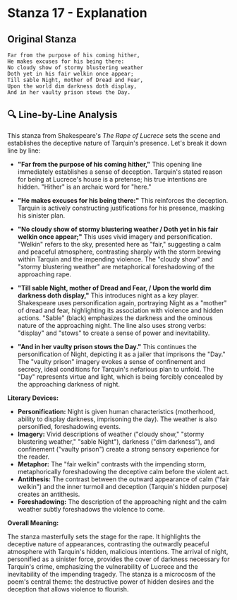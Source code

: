 # Stanza 17 - Explanation

## Original Stanza
```
Far from the purpose of his coming hither,
He makes excuses for his being there:
No cloudy show of stormy blustering weather
Doth yet in his fair welkin once appear;
Till sable Night, mother of Dread and Fear,
Upon the world dim darkness doth display,
And in her vaulty prison stows the Day.
```

## 🔍 Line-by-Line Analysis
This stanza from Shakespeare's *The Rape of Lucrece* sets the scene and establishes the deceptive nature of Tarquin's presence. Let's break it down line by line:

* **"Far from the purpose of his coming hither,"**  This opening line immediately establishes a sense of deception.  Tarquin's stated reason for being at Lucrece's house is a pretense; his true intentions are hidden. "Hither" is an archaic word for "here."

* **"He makes excuses for his being there:"** This reinforces the deception.  Tarquin is actively constructing justifications for his presence, masking his sinister plan.

* **"No cloudy show of stormy blustering weather / Doth yet in his fair welkin once appear;"** This uses vivid imagery and personification. "Welkin" refers to the sky, presented here as "fair," suggesting a calm and peaceful atmosphere, contrasting sharply with the storm brewing within Tarquin and the impending violence. The "cloudy show" and "stormy blustering weather" are metaphorical foreshadowing of the approaching rape.

* **"Till sable Night, mother of Dread and Fear, / Upon the world dim darkness doth display,"** This introduces night as a key player.  Shakespeare uses personification again, portraying Night as a "mother" of dread and fear, highlighting its association with violence and hidden actions. "Sable" (black) emphasizes the darkness and the ominous nature of the approaching night.  The line also uses strong verbs: "display" and "stows" to create a sense of power and inevitability.

* **"And in her vaulty prison stows the Day."**  This continues the personification of Night, depicting it as a jailer that imprisons the "Day."  The "vaulty prison" imagery evokes a sense of confinement and secrecy, ideal conditions for Tarquin's nefarious plan to unfold.  The "Day" represents virtue and light, which is being forcibly concealed by the approaching darkness of night.


**Literary Devices:**

* **Personification:** Night is given human characteristics (motherhood, ability to display darkness, imprisoning the day). The weather is also personified, foreshadowing events.
* **Imagery:**  Vivid descriptions of weather ("cloudy show," "stormy blustering weather," "sable Night"), darkness ("dim darkness"), and confinement ("vaulty prison") create a strong sensory experience for the reader.
* **Metaphor:** The "fair welkin" contrasts with the impending storm, metaphorically foreshadowing the deceptive calm before the violent act.
* **Antithesis:** The contrast between the outward appearance of calm ("fair welkin") and the inner turmoil and deception (Tarquin's hidden purpose) creates an antithesis.
* **Foreshadowing:** The description of the approaching night and the calm weather subtly foreshadows the violence to come.

**Overall Meaning:**

The stanza masterfully sets the stage for the rape.  It highlights the deceptive nature of appearances, contrasting the outwardly peaceful atmosphere with Tarquin's hidden, malicious intentions. The arrival of night, personified as a sinister force, provides the cover of darkness necessary for Tarquin's crime, emphasizing the vulnerability of Lucrece and the inevitability of the impending tragedy.  The stanza is a microcosm of the poem's central theme: the destructive power of hidden desires and the deception that allows violence to flourish.
